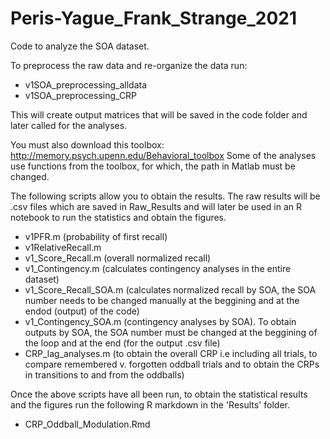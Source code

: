 # Peris-Yague_Frank_Strange_2021
Code to analyze the SOA dataset.

To preprocess the raw data and re-organize the data run:
- v1SOA_preprocessing_alldata
- v1SOA_preprocessing_CRP

This will create output matrices that will be saved in the code folder and later called for the analyses. 

You must also download this toolbox: http://memory.psych.upenn.edu/Behavioral_toolbox
Some of the analyses use functions from the toolbox, for which, the path in Matlab must be changed.

The following scripts allow you to obtain the results. The raw results will be .csv files which are saved in Raw_Results and will later be used in an R notebook to run the statistics and obtain the figures. 

- v1PFR.m (probability of first recall)
- v1RelativeRecall.m
- v1_Score_Recall.m (overall normalized recall)
- v1_Contingency.m (calculates contingency analyses in the entire dataset)
- v1_Score_Recall_SOA.m (calculates normalized recall by SOA, the SOA number needs to be changed manually at the beggining and at the endod (output) of the code)
- v1_Contingency_SOA.m (contingency analyses by SOA). To obtain outputs by SOA, the SOA number must be changed at the beggining of the loop and at the end (for the output .csv file)
- CRP_lag_analyses.m (to obtain the overall CRP i.e including all trials, to compare remembered v. forgotten oddball trials and to obtain the CRPs in transitions to and from the oddballs)

Once the above scripts have all been run, to obtain the statistical results and the figures run the following R markdown in the 'Results' folder.
- CRP_Oddball_Modulation.Rmd
